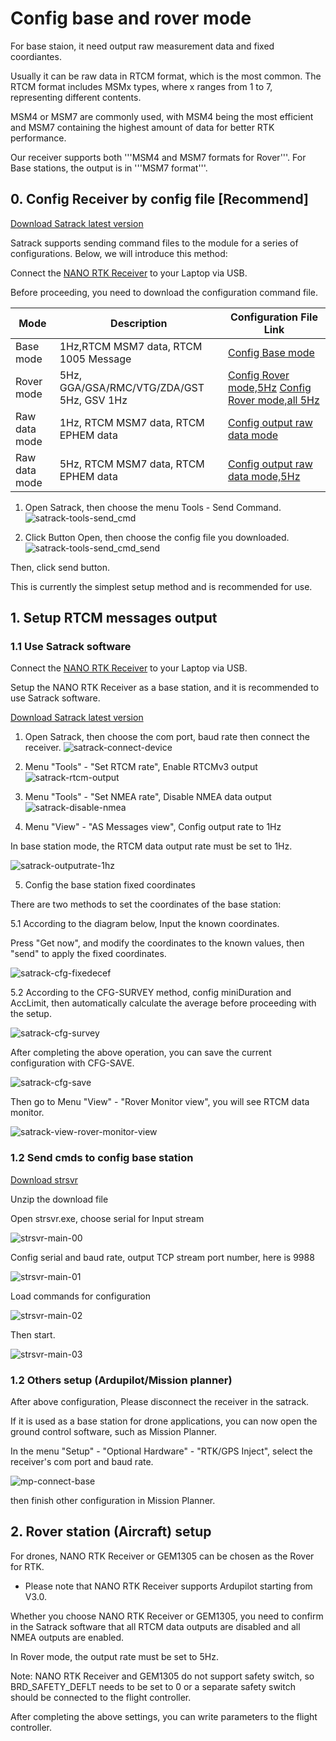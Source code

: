 # Config base and rover mode

For base staion, it need output raw measurement data and fixed coordiantes.

Usually it can be raw data in RTCM format, which is the most common. 
The RTCM format includes MSMx types, where x ranges from 1 to 7, representing different contents. 

MSM4 or MSM7 are commonly used, with MSM4 being the most efficient and MSM7 containing the highest amount of data for better RTK performance.

Our receiver supports both '''MSM4 and MSM7 formats for Rover'''.
For Base stations, the output is in '''MSM7 format'''.

## 0. Config Receiver by config file [Recommend]

[Download Satrack latest version](../assets/software/satrack_latest.zip)

Satrack supports sending command files to the module for a series of configurations. Below, we will introduce this method:

Connect the [NANO RTK Receiver](../gnss/rtk_receiver/NANO/nano-rtk-receiver.md) to your Laptop via USB.

Before proceeding, you need to download the configuration command file.

| Mode     | Description | Configuration File Link                                      |
|-------------------------|-------------|-------------------------------------------------------------|
| Base mode        | 1Hz,RTCM MSM7 data, RTCM 1005 Message | [Config Base mode](../assets/config/config_base.cmd)        |
| Rover mode       | 5Hz, GGA/GSA/RMC/VTG/ZDA/GST 5Hz, GSV 1Hz | [Config Rover mode,5Hz](../assets/config/config_rover_5hz.cmd)  [Config Rover mode,all 5Hz](../assets/config/config_rover_5hz_all.cmd) |
| Raw data mode    | 1Hz, RTCM MSM7 data, RTCM EPHEM data | [Config output raw data mode](../assets/config/config_raw.cmd) |
| Raw data mode    | 5Hz, RTCM MSM7 data, RTCM EPHEM data | [Config output raw data mode,5Hz](../assets/config/config_raw_5hz.cmd) |


1. Open Satrack, then choose the menu Tools - Send Command.
![satrack-tools-send_cmd](/images/common/send-cmd-file.png)

2. Click Button Open, then choose the config file you downloaded.
![satrack-tools-send_cmd_send](/images/common/send-cmd-file-2.png)

Then, click send button.

This is currently the simplest setup method and is recommended for use.
 
## 1. Setup RTCM messages output

### 1.1 Use Satrack software

Connect the [NANO RTK Receiver](../gnss/rtk_receiver/NANO/nano-rtk-receiver.md) to your Laptop via USB.

Setup the NANO RTK Receiver as a base station, and it is recommended to use Satrack software.

[Download Satrack latest version](../assets/software/satrack_latest.zip)

1. Open Satrack, then choose the com port, baud rate then connect the receiver.
![satrack-connect-device](/images/common/Satrack-connect-device.png)

1. Menu "Tools" - "Set RTCM rate", Enable RTCMv3 output
![satrack-rtcm-output](/images/common/Satrack-rtcm-output.png)

1. Menu "Tools" - "Set NMEA rate", Disable NMEA data output
![satrack-disable-nmea](/images/common/Satrack-disable-nmea.png)

1. Menu "View" - "AS Messages view", Config output rate to 1Hz

In base station mode, the RTCM data output rate must be set to 1Hz.

![satrack-outputrate-1hz](/images/common/satrack-outputrate-1hz.png)
   
5. Config the base station fixed coordinates

There are two methods to set the coordinates of the base station:

5.1 According to the diagram below, Input the known coordinates.

Press "Get now", and modify the coordinates to the known values, then "send" to apply the fixed coordinates.

![satrack-cfg-fixedecef](/images/common/Satrack-cfg-fixedecef.png)
 

5.2 According to the CFG-SURVEY method, config miniDuration and AccLimit, then automatically calculate the average before proceeding with the setup.

![satrack-cfg-survey](/images/common/Satrack-cfg-survey.png)

After completing the above operation, you can save the current configuration with CFG-SAVE.

![satrack-cfg-save](/images/common/Satrack-cfg-save.png)

Then go to Menu "View" - "Rover Monitor view", you will see RTCM data monitor.

![satrack-view-rover-monitor-view](/images/common/Satrack-view-rover-monitor-view.png)


### 1.2 Send cmds to config base station

[Download strsvr](../assets/software/setup-for-NANO.zip)

Unzip the download file



Open strsvr.exe, choose serial for Input stream

![strsvr-main-00](/images/common/Strsvr-main-00.png)

Config serial and baud rate, output TCP stream port number, here is 9988

![strsvr-main-01](/images/common/Strsvr-main-01.png)

Load commands for configuration

![strsvr-main-02](/images/common/Strsvr-main-02.png)

Then start.

![strsvr-main-03](/images/common/Strsvr-main-03.png)


### 1.2 Others setup (Ardupilot/Mission planner) 

After above configuration, Please disconnect the receiver in the satrack.

If it is used as a base station for drone applications, you can now open the ground control software, 
such as Mission Planner. 

In the menu "Setup" - "Optional Hardware" - "RTK/GPS Inject", select the receiver's com port and baud rate.

![mp-connect-base](/images/common/Mp-connect-base.png)

then finish other configuration in Mission Planner.

## 2. Rover station (Aircraft) setup

For drones, NANO RTK Receiver or GEM1305 can be chosen as the Rover for RTK.

* Please note that NANO RTK Receiver supports Ardupilot starting from V3.0.

Whether you choose NANO RTK Receiver or GEM1305, you need to confirm in the Satrack software that all RTCM data outputs are disabled and all NMEA outputs are enabled.

In Rover mode, the output rate must be set to 5Hz.

Note: NANO RTK Receiver and GEM1305 do not support safety switch, so BRD_SAFETY_DEFLT needs to be set to 0 or a separate safety switch should be connected to the flight controller.

After completing the above settings, you can write parameters to the flight controller.
